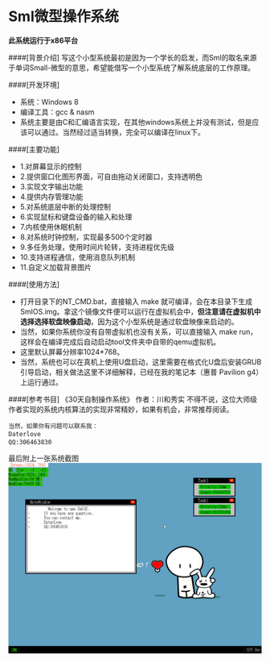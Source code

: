 Sml微型操作系统
====
<b>此系统运行于x86平台</b>

####[背景介绍]
  写这个小型系统最初是因为一个学长的启发，而Sml的取名来源于单词Small-微型的意思，希望能借写一个小型系统了解系统底层的工作原理。

####[开发环境]
* 系统：Windows 8
* 编译工具：gcc & nasm
* 系统主要是由C和汇编语言实现，在其他windows系统上并没有测试，但是应该可以通过。当然经过适当转换，完全可以编译在linux下。

####[主要功能]
  * 1.对屏幕显示的控制
  * 2.提供窗口化图形界面，可自由拖动关闭窗口，支持透明色
  * 3.实现文字输出功能
  * 4.提供内存管理功能
  * 5.对系统底层中断的处理控制
  * 6.实现鼠标和键盘设备的输入和处理
  * 7.内核使用休眠机制
  * 8.对系统时钟控制，实现最多500个定时器
  * 9.多任务处理，使用时间片轮转，支持进程优先级
  * 10.支持进程通信，使用消息队列机制
  * 11.自定义加载背景图片


####[使用方法]
* 打开目录下的NT_CMD.bat，直接输入 make 就可编译，会在本目录下生成SmlOS.img。拿这个镜像文件便可以运行在虚拟机会中，<b>但注意请在虚拟机中选择选择软盘映像启动</b>，因为这个小型系统是通过软盘映像来启动的。
* 当然，如果你系统你没有自带虚拟机也没有关系，可以直接输入 make run，这样会在编译完成后自动启动tool文件夹中自带的qemu虚拟机。
* 这里默认屏幕分辨率1024*768。
* 当然，系统也可以在真机上使用U盘启动，这里需要在格式化U盘后安装GRUB引导启动，相关做法这里不详细解释，已经在我的笔记本（惠普 Pavilion g4）上运行通过。

####[参考书目]
	《30天自制操作系统》 作者：川和秀实
不得不说，这位大师级作者实现的系统内核算法的实现非常精妙，如果有机会，非常推荐阅读。

	当然，如果你有问题可以联系我：
	Daterlove
	QQ:306463830

  最后附上一张系统截图
![系统截图](https://github.com/daterlove/SmlOS/blob/master/screenshot/12%E5%A2%9E%E5%A4%A7%E5%88%86%E8%BE%A8%E7%8E%87.png)
